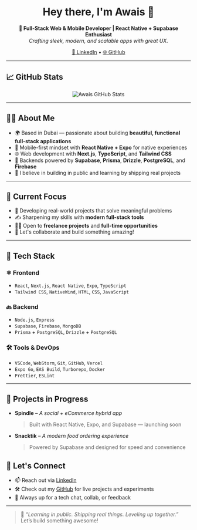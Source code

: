 <h1 align="center">Hey there, I'm Awais 👋</h1>

<p align="center">
  <strong>🚀 Full-Stack Web & Mobile Developer | React Native + Supabase Enthusiast</strong><br/>
  <em>Crafting sleek, modern, and scalable apps with great UX.</em>
</p>

<p align="center">
  <a href="https://www.linkedin.com/in/iawaiscode/">💼 LinkedIn</a> •
  <a href="https://github.com/iawaiscode">🌐 GitHub</a>
</p>

---

## 📈 GitHub Stats

<p align="center">
  <img src="https://github-readme-stats.vercel.app/api?username=iawaiscode&show_icons=true&theme=radical" alt="Awais GitHub Stats" />
</p>

---

## 👨‍💻 About Me

- 🌍 Based in Dubai — passionate about building **beautiful, functional full-stack applications**
- 📱 Mobile-first mindset with **React Native + Expo** for native experiences
- 🌐 Web development with **Next.js**, **TypeScript**, and **Tailwind CSS**
- 🧠 Backends powered by **Supabase**, **Prisma**, **Drizzle**, **PostgreSQL**, and **Firebase**
- 🚀 I believe in building in public and learning by shipping real projects

---

## 🎯 Current Focus

- 🧩 Developing real-world projects that solve meaningful problems  
- ✍️ Sharpening my skills with **modern full-stack tools**  
- 👨‍💻 Open to **freelance projects** and **full-time opportunities**  
- 🤝 Let's collaborate and build something amazing!

---

## 🔧 Tech Stack

### ⚛️ Frontend
- `React`, `Next.js`, `React Native`, `Expo`, `TypeScript`
- `Tailwind CSS`, `NativeWind`, `HTML`, `CSS`, `JavaScript`

### 🔙 Backend
- `Node.js`, `Express`
- `Supabase`, `Firebase`, `MongoDB`
- `Prisma` + `PostgreSQL`, `Drizzle` + `PostgreSQL`

### 🛠 Tools & DevOps
- `VSCode`, `WebStorm`, `Git`, `GitHub`, `Vercel`
- `Expo Go`, `EAS Build`, `Turborepo`, `Docker`
- `Prettier`, `ESLint`

---

## 🚧 Projects in Progress

- **Spindle** – *A social + eCommerce hybrid app*  
  > Built with React Native, Expo, and Supabase — launching soon

- **Snacktik** – *A modern food ordering experience*  
  > Powered by Supabase and designed for speed and convenience

## 🤝 Let's Connect

- 📫 Reach out via [LinkedIn](https://www.linkedin.com/in/iawaiscode/)  
- 🛠 Check out my [GitHub](https://github.com/iawaiscode) for live projects and experiments  
- 💬 Always up for a tech chat, collab, or feedback

---

> 🧠 *“Learning in public. Shipping real things. Leveling up together.”*  
> Let’s build something awesome!
